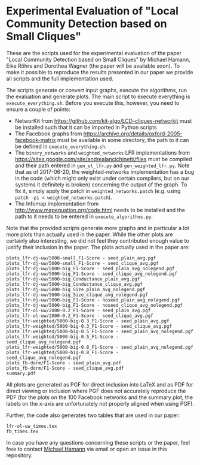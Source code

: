 Experimental Evaluation of "Local Community Detection based on Small Cliques"
=============================================================================

These are the scripts used for the experimental evaluation of the paper "Local Community Detection based on Small Cliques" by Michael Hamann, Eike Röhrs and Dorothea Wagner (the paper will be available soon).
To make it possible to reproduce the results presented in our paper we provide all scripts and the full implementation used.

The scripts generate or convert input graphs, execute the algorithms, run the evaluation and generate plots.
The main script to execute everything is `execute_everything.sh`.
Before you execute this, however, you need to ensure a couple of points:

 * NetworKit from https://github.com/kit-algo/LCD-cliques-networkit must be installed such that it can be imported in Python scripts
 * The Facebook graphs from https://archive.org/details/oxford-2005-facebook-matrix must be available in some directory, the path to it can be defined in `execute_everything.sh`.
 * The `binary_networks` and `weighted_networks` LFR implementations from https://sites.google.com/site/andrealancichinetti/files must be compiled and their path entered in `gen_ol_lfr.py` and `gen_weighted_lfr.py`. Note that as of 2017-06-20, the weighted-networks implementation has a bug in the code (which might only exist under certain compilers, but on our systems it definitely is broken) concerning the output of the graph. To fix it, simply apply the patch in `weighted_networks.patch` (e.g. using `patch -p1 < weighted_networks.patch`).
 * The Infomap implementation from http://www.mapequation.org/code.html needs to be installed and the path to it needs to be entered in `execute_algorithms.py`.


Note that the provided scripts generate more graphs and in particular a lot more plots than actually used in the paper.
While the other plots are certainly also interesting, we did not feel they contributed enough value to justify their inclusion in the paper.
The plots actually used in the paper are:

```
plots_lfr-dj-uw/5000-small_F1-Score - seed_plain_avg.pgf
plots_lfr-dj-uw/5000-small_F1-Score - seed_clique_avg.pgf
plots_lfr-dj-uw/5000-big_F1-Score - seed_plain_avg_nolegend.pgf
plots_lfr-dj-uw/5000-big_F1-Score - seed_clique_avg_nolegend.pgf
plots_lfr-dj-uw/5000-big_Conductance_plain_avg.pgf
plots_lfr-dj-uw/5000-big_Conductance_clique_avg.pgf
plots_lfr-dj-uw/5000-big_Size_plain_avg_nolegend.pgf
plots_lfr-dj-uw/5000-big_Size_clique_avg_nolegend.pgf
plots_lfr-dj-uw/5000-big_F1-Score - noseed_plain_avg_nolegend.pgf
plots_lfr-dj-uw/5000-big_F1-Score - noseed_clique_avg_nolegend.pgf
plots_lfr-ol-uw/2000-0.2_F1-Score - seed_plain_avg.pgf
plots_lfr-ol-uw/2000-0.2_F1-Score - seed_clique_avg.pgf
plots_lfr-weighted/5000-big-0.3_F1-Score - seed_plain_avg.pgf
plots_lfr-weighted/5000-big-0.3_F1-Score - seed_clique_avg.pgf
plots_lfr-weighted/5000-big-0.5_F1-Score - seed_plain_avg_nolegend.pgf
plots_lfr-weighted/5000-big-0.5_F1-Score - seed_clique_avg_nolegend.pgf
plots_lfr-weighted/5000-big-0.8_F1-Score - seed_plain_avg_nolegend.pgf
plots_lfr-weighted/5000-big-0.8_F1-Score - seed_clique_avg_nolegend.pgf
plots_fb-dorm/F1-Score - seed_plain_avg.pdf
plots_fb-dorm/F1-Score - seed_clique_avg.pdf
summary.pdf
```

All plots are generated as PGF for direct inclusion into LaTeX and as PDF for direct viewing or inclusion where PGF does not accurately reproduce the PDF (for the plots on the 100 Facebook networks and the summary plot, the labels on the x-axis are unfortunately not properly aligned when using PGF).

Further, the code also generates two tables that are used in our paper:

```
lfr-ol-uw_times.tex
fb_times.tex
```

In case you have any questions concerning these scripts or the paper, feel free to contact [Michael Hamann](michael.hamann@kit.edu) via email or open an issue in this repository.
